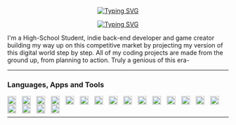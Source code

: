 <p align="center">
  <!-- Typing SVG by DenverCoder1 - https://github.com/DenverCoder1/readme-typing-svg -->
    <a href="https://git.io/typing-svg"><img src="https://readme-typing-svg.demolab.com?font=Fira+Code&size=25&duration=3500&pause=10000&color=E5F71D&center=true&vCenter=true&width=435&lines=TheChosenOne7373836" alt="Typing SVG" /></a>
</p>

<p align="center">
<a href="https://git.io/typing-svg"><img src="https://readme-typing-svg.demolab.com?font=Fira+Code&size=12&duration=3500&pause=400&color=E5F71D&center=true&vCenter=true&width=435&lines=Early-Rising+Craftsman+(Developer+%2F+Creator+%2F+Procrastinator)" alt="Typing SVG" /></a>
</p>

I'm a High-School Student, indie back-end developer and game creator building my way up on this competitive market by projecting my version of this digital world step by step. All of my coding projects are made from the ground up, from planning to action. Truly a genious of this era-

---

### Languages, Apps and Tools

<img align="left" alt="Blender" width="20px" src="https://cdn.jsdelivr.net/gh/devicons/devicon/icons/blender/blender-original.svg" style="padding-right:10px;"/>

<img align="left" alt="VS" width="20px" src="https://cdn.jsdelivr.net/gh/devicons/devicon/icons/visualstudio/visualstudio-plain.svg" style="padding-right:10px;"/>

<img align="left" alt="VSCode" width="20px" src="https://cdn.jsdelivr.net/gh/devicons/devicon/icons/vscode/vscode-original.svg" style="padding-right:10px;"/>

<img align="left" alt="Intellij" width="20px" src="https://cdn.jsdelivr.net/gh/devicons/devicon/icons/intellij/intellij-original.svg" style="padding-right:10px;"/>

<img align="left" alt="HTML" width="20px" src="https://cdn.jsdelivr.net/gh/devicons/devicon/icons/html5/html5-original.svg" style="padding-right:10px;"/>

<img align="left" alt="CSS" width="20px" src="https://cdn.jsdelivr.net/gh/devicons/devicon/icons/css3/css3-original.svg" style="padding-right:10px;"/>

<img align="left" alt="PHP" width="20px" src="https://cdn.jsdelivr.net/gh/devicons/devicon/icons/php/php-plain.svg" style="padding-right:10px;"/>

<img align="left" alt="Bootstrap" width="20px" src="https://cdn.jsdelivr.net/gh/devicons/devicon/icons/bootstrap/bootstrap-original.svg" style="padding-right:10px;"/>

<img align="left" alt="JS" width="20px" src="https://cdn.jsdelivr.net/gh/devicons/devicon/icons/javascript/javascript-original.svg" style="padding-right:10px;"/>

<img align="left" alt="NodeJS" width="20px" src="https://cdn.jsdelivr.net/gh/devicons/devicon/icons/nodejs/nodejs-original.svg" style="padding-right:10px;"/>

<img align="left" alt="C++" width="20px" src="https://cdn.jsdelivr.net/gh/devicons/devicon/icons/cplusplus/cplusplus-original.svg" style="padding-right:10px;"/>

<img align="left" alt="Unity" width="20px" src="https://cdn.jsdelivr.net/gh/devicons/devicon/icons/unity/unity-original.svg" style="padding-right:10px;"/>

<img align="left" alt="C#" width="20px" src="https://cdn.jsdelivr.net/gh/devicons/devicon/icons/csharp/csharp-original.svg" style="padding-right:10px;"/>

<img align="left" alt="Java" width="20px" src="https://cdn.jsdelivr.net/gh/devicons/devicon/icons/java/java-original.svg" style="padding-right:10px;"/>

<img align="left" alt="MySQL" width="20px" src="https://cdn.jsdelivr.net/gh/devicons/devicon/icons/mysql/mysql-original.svg" style="padding-right:10px;"/>

<img align="left" alt="Python" width="20px" src="https://cdn.jsdelivr.net/gh/devicons/devicon/icons/python/python-original.svg" style="padding-right:10px;"/>

<br>

<img align="left" alt="Pytorch" width="20px" src="https://cdn.jsdelivr.net/gh/devicons/devicon/icons/pytorch/pytorch-original.svg" style="padding-right:10px;"/>

<img align="left" alt="JQuery" width="20px" src="https://cdn.jsdelivr.net/gh/devicons/devicon/icons/jquery/jquery-original.svg" style="padding-right:10px;"/>

<img align="left" alt="Lua" width="20px" src="https://cdn.jsdelivr.net/gh/devicons/devicon/icons/lua/lua-original.svg" style="padding-right:10px;"/>

<br>

---

